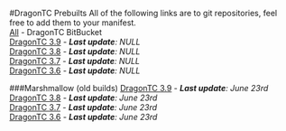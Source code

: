 #DragonTC Prebuilts
All of the following links are to git repositories, feel free to add them to your manifest.  
[All](https://bitbucket.org/dragon-tc) - DragonTC BitBucket  
[DragonTC 3.9](https://bitbucket.org/dragon-tc/dragontc-3.9) - _**Last update**: NULL_  
[DragonTC 3.8](https://bitbucket.org/dragon-tc/dragontc-3.8) - _**Last update**: NULL_  
[DragonTC 3.7](https://bitbucket.org/dragon-tc/dragontc-3.7) - _**Last update**: NULL_  
[DragonTC 3.6](https://bitbucket.org/dragon-tc/dragontc-3.6) - _**Last update**: NULL_

###Marshmallow (old builds)
[DragonTC 3.9](https://bitbucket.org/dragon-tc/dragontc-3.9-mm) - _**Last update**: June 23rd_  
[DragonTC 3.8](https://bitbucket.org/dragon-tc/dragontc-3.8-mm) - _**Last update**: June 23rd_  
[DragonTC 3.7](https://bitbucket.org/dragon-tc/dragontc-3.7-mm) - _**Last update**: June 23rd_  
[DragonTC 3.6](https://bitbucket.org/dragon-tc/dragontc-3.6-mm) - _**Last update**: June 23rd_  

